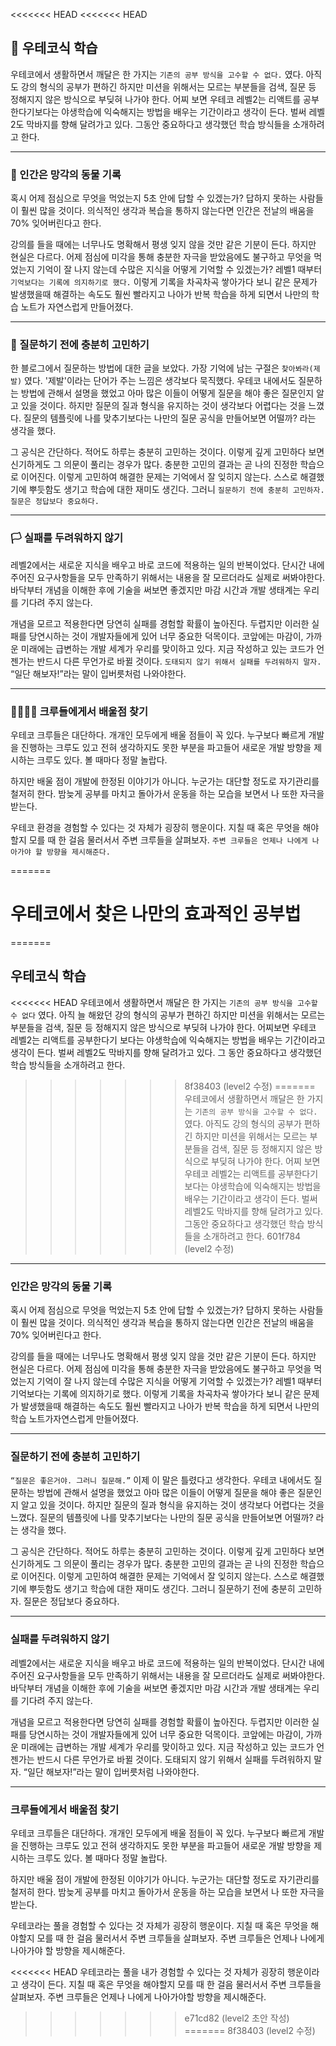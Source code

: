 <<<<<<< HEAD
<<<<<<< HEAD
## 📖 우테코식 학습
우테코에서 생활하면서 깨달은 한 가지는 `기존의 공부 방식을 고수할 수 없다.` 였다. 아직도 강의 형식의 공부가 편하긴 하지만 미션을 위해서는 모르는 부분들을 검색, 질문 등 정해지지 않은 방식으로 부딪혀 나가야 한다. 어찌 보면 우테코 레벨2는 리액트를 공부한다기보다는 야생학습에 익숙해지는 방법을 배우는 기간이라고 생각이 든다. 벌써 레벨2도 막바지를 향해 달려가고 있다. 그동안 중요하다고 생각했던 학습 방식들을 소개하려고 한다.

---
### 📝 인간은 망각의 동물 기록

혹시 어제 점심으로 무엇을 먹었는지 5초 안에 답할 수 있겠는가? 답하지 못하는 사람들이 훨씬 많을 것이다. 의식적인 생각과 복습을 통하지 않는다면 인간은 전날의 배움을 70% 잊어버린다고 한다.

강의를 들을 때에는 너무나도 명확해서 평생 잊지 않을 것만 같은 기분이 든다. 하지만 현실은 다르다. 어제 점심에 미각을 통해 충분한 자극을 받았음에도 불구하고 무엇을 먹었는지 기억이 잘 나지 않는데 수많은 지식을 어떻게 기억할 수 있겠는가? 레벨1 때부터 `기억보다는 기록에 의지하기로 했다.` 이렇게 기록을 차곡차곡 쌓아가다 보니 같은 문제가 발생했을때 해결하는 속도도 훨씬 빨라지고 나아가 반복 학습을 하게 되면서 나만의 학습 노트가 자연스럽게 만들어졌다.

---
### 🤔 질문하기 전에 충분히 고민하기

한 블로그에서 질문하는 방법에 대한 글을 보았다. 가장 기억에 남는 구절은 `찾아봐라(제발)` 였다. '제발'이라는 단어가 주는 느낌은 생각보다 묵직했다. 우테코 내에서도 질문하는 방법에 관해서 설명을 했었고 아마 많은 이들이 어떻게 질문을 해야 좋은 질문인지 알고 있을 것이다. 하지만 질문의 질과 형식을 유지하는 것이 생각보다 어렵다는 것을 느꼈다. 질문의 템플릿에 나를 맞추기보다는 나만의 질문 공식을 만들어보면 어떨까? 라는 생각을 했다.

그 공식은 간단하다. 적어도 하루는 충분히 고민하는 것이다. 이렇게 깊게 고민하다 보면 신기하게도 그 의문이 풀리는 경우가 많다. 충분한 고민의 결과는 곧 나의 진정한 학습으로 이어진다. 이렇게 고민하여 해결한 문제는 기억에서 잘 잊히지 않는다. 스스로 해결했기에 뿌듯함도 생기고 학습에 대한 재미도 생긴다. 그러니 `질문하기 전에 충분히 고민하자. 질문은 정답보다 중요하다.`

---
### 🏳️ 실패를 두려워하지 않기

레벨2에서는 새로운 지식을 배우고 바로 코드에 적용하는 일의 반복이었다. 단시간 내에 주어진 요구사항들을 모두 만족하기 위해서는 내용을 잘 모르더라도 실제로 써봐야한다. 바닥부터 개념을 이해한 후에 기술을 써보면 좋겠지만 마감 시간과 개발 생태계는 우리를 기다려 주지 않는다. 

개념을 모르고 적용한다면 당연히 실패를 경험할 확률이 높아진다. 두렵지만 이러한 실패를 당연시하는 것이 개발자들에게 있어 너무 중요한 덕목이다. 코앞에는 마감이, 가까운 미래에는 급변하는 개발 세계가 우리를 맞이하고 있다. 지금 작성하고 있는 코드가 언젠가는 반드시 다른 무언가로 바뀔 것이다. `도태되지 않기 위해서 실패를 두려워하지 말자.` “일단 해보자!”라는 말이 입버릇처럼 나와야한다.

---
### 👨‍👨‍👦‍👦 크루들에게서 배울점 찾기

우테코 크루들은 대단하다. 개개인 모두에게 배울 점들이 꼭 있다. 누구보다 빠르게 개발을 진행하는 크루도 있고 전혀 생각하지도 못한 부분을 파고들어 새로운 개발 방향을 제시하는 크루도 있다. 볼 때마다 정말 놀랍다.

하지만 배울 점이 개발에 한정된 이야기가 아니다. 누군가는 대단할 정도로 자기관리를 철저히 한다. 밤늦게 공부를 마치고 돌아가서 운동을 하는 모습을 보면서 나 또한 자극을 받는다.

우테코 환경을 경험할 수 있다는 것 자체가 굉장히 행운이다. 지칠 때 혹은 무엇을 해야할지 모를 때 한 걸음 물러서서 주변 크루들을 살펴보자. `주변 크루들은 언제나 나에게 나아가야 할 방향을 제시해준다.`

=======
# **우테코에서 찾은 나만의 효과적인 공부법**
=======
## 우테코식 학습
<<<<<<< HEAD
우테코에서 생활하면서 깨달은 한 가지는 `기존의 공부 방식을 고수할 수 없다` 였다. 아직 늘 해왔던 강의 형식의 공부가 편하긴 하지만 미션을 위해서는 모르는 부분들을 검색, 질문 등 정해지지 않은 방식으로 부딪혀 나가야 한다. 어찌보면 우테코 레벨2는 리액트를 공부한다기 보다는 야생학습에 익숙해지는 방법을 배우는 기간이라고 생각이 든다. 벌써 레벨2도 막바지를 향해 달려가고 있다. 그 동안 중요하다고 생각했던 학습 방식들을 소개하려고 한다.
>>>>>>> 8f38403 (level2 수정)
=======
우테코에서 생활하면서 깨달은 한 가지는 `기존의 공부 방식을 고수할 수 없다.` 였다. 아직도 강의 형식의 공부가 편하긴 하지만 미션을 위해서는 모르는 부분들을 검색, 질문 등 정해지지 않은 방식으로 부딪혀 나가야 한다. 어찌 보면 우테코 레벨2는 리액트를 공부한다기보다는 야생학습에 익숙해지는 방법을 배우는 기간이라고 생각이 든다. 벌써 레벨2도 막바지를 향해 달려가고 있다. 그동안 중요하다고 생각했던 학습 방식들을 소개하려고 한다.
>>>>>>> 601f784 (level2 수정)

---
### 인간은 망각의 동물 기록

혹시 어제 점심으로 무엇을 먹었는지 5초 안에 답할 수 있겠는가? 답하지 못하는 사람들이 훨씬 많을 것이다. 의식적인 생각과 복습을 통하지 않는다면 인간은 전날의 배움을 70% 잊어버린다고 한다.

강의를 들을 때에는 너무나도 명확해서 평생 잊지 않을 것만 같은 기분이 든다. 하지만 현실은 다르다. 어제 점심에 미각을 통해 충분한 자극을 받았음에도 불구하고 무엇을 먹었는지 기억이 잘 나지 않는데 수많은 지식을 어떻게 기억할 수 있겠는가? 레벨1 때부터 기억보다는 기록에 의지하기로 했다. 이렇게 기록을 차곡차곡 쌓아가다 보니 같은 문제가 발생했을때 해결하는 속도도 훨씬 빨라지고 나아가 반복 학습을 하게 되면서 나만의 학습 노트가자연스럽게 만들어졌다.

---
### 질문하기 전에 충분히 고민하기

`“질문은 좋은거야. 그러니 질문해.”` 이제 이 말은 틀렸다고 생각한다. 우테코 내에서도 질문하는 방법에 관해서 설명을 했었고 아마 많은 이들이 어떻게 질문을 해야 좋은 질문인지 알고 있을 것이다. 하지만 질문의 질과 형식을 유지하는 것이 생각보다 어렵다는 것을 느꼈다. 질문의 템플릿에 나를 맞추기보다는 나만의 질문 공식을 만들어보면 어떨까? 라는 생각을 했다.

그 공식은 간단하다. 적어도 하루는 충분히 고민하는 것이다. 이렇게 깊게 고민하다 보면 신기하게도 그 의문이 풀리는 경우가 많다. 충분한 고민의 결과는 곧 나의 진정한 학습으로 이어진다. 이렇게 고민하여 해결한 문제는 기억에서 잘 잊히지 않는다. 스스로 해결했기에 뿌듯함도 생기고 학습에 대한 재미도 생긴다. 그러니 질문하기 전에 충분히 고민하자. 질문은 정답보다 중요하다.

---
### 실패를 두려워하지 않기

레벨2에서는 새로운 지식을 배우고 바로 코드에 적용하는 일의 반복이었다. 단시간 내에 주어진 요구사항들을 모두 만족하기 위해서는 내용을 잘 모르더라도 실제로 써봐야한다. 바닥부터 개념을 이해한 후에 기술을 써보면 좋겠지만 마감 시간과 개발 생태계는 우리를 기다려 주지 않는다. 

개념을 모르고 적용한다면 당연히 실패를 경험할 확률이 높아진다. 두렵지만 이러한 실패를 당연시하는 것이 개발자들에게 있어 너무 중요한 덕목이다. 코앞에는 마감이, 가까운 미래에는 급변하는 개발 세계가 우리를 맞이하고 있다. 지금 작성하고 있는 코드가 언젠가는 반드시 다른 무언가로 바뀔 것이다. 도태되지 않기 위해서 실패를 두려워하지 말자. “일단 해보자!”라는 말이 입버릇처럼 나와야한다.

---
### 크루들에게서 배울점 찾기

우테코 크루들은 대단하다. 개개인 모두에게 배울 점들이 꼭 있다. 누구보다 빠르게 개발을 진행하는 크루도 있고 전혀 생각하지도 못한 부분을 파고들어 새로운 개발 방향을 제시하는 크루도 있다. 볼 때마다 정말 놀랍다.

하지만 배울 점이 개발에 한정된 이야기가 아니다. 누군가는 대단할 정도로 자기관리를 철저히 한다. 밤늦게 공부를 마치고 돌아가서 운동을 하는 모습을 보면서 나 또한 자극을 받는다.

우테코라는 풀을 경험할 수 있다는 것 자체가 굉장히 행운이다. 지칠 때 혹은 무엇을 해야할지 모를 때 한 걸음 물러서서 주변 크루들을 살펴보자. 주변 크루들은 언제나 나에게 나아가야 할 방향을 제시해준다.

<<<<<<< HEAD
우테코라는 풀을 내가 경험할 수 있다는 것 자체가 굉장히 행운이라고 생각이 든다. 지칠 때 혹은 무엇을 해야할지 모를 때 한 걸음 물러서서 주변 크루들을 살펴보자. 주변 크루들은 언제나 나에게 나아가야할 방향을 제시해준다.
>>>>>>> e71cd82 (level2  초안 작성)
=======
>>>>>>> 8f38403 (level2 수정)
